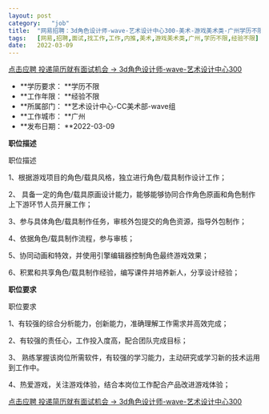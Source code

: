 ```yaml
---
layout:	post
category:	"job"
title:	"网易招聘：3d角色设计师-wave-艺术设计中心300-美术-游戏美术类-广州学历不限经验不限"
tags:	[网易,招聘,面试,找工作,工作,内推,美术,游戏美术类,广州,学历不限,经验不限]
date:	2022-03-09
---
```


[点击应聘 投递简历就有面试机会 ->  3d角色设计师-wave-艺术设计中心300](http://mobile.bole.netease.com/bole/boleDetail?id=38736&employeeId=346f03c3cda5f04c&key=all)



- **学历要求： **学历不限
- **工作年限： **经验不限
- **所属部门： **艺术设计中心-CC美术部-wave组
- **工作城市： **广州
- **发布日期： **2022-03-09



**职位描述**

职位描述

1、根据游戏项目的角色/载具风格，独立进行角色/载具制作设计工作；

2、 具备一定的角色/载具原画设计能力，能够能够协同合作角色原画和角色制作上下游环节人员开展工作；

3、参与具体角色/载具制作任务，审核外包提交的角色资源，指导外包制作；

4、依据角色/载具制作流程，参与审核；

5、协同动画和特效，并使用引擎编辑器控制角色最终游戏效果；

6、积累和共享角色/载具制作经验，编写课件并培养新人，分享设计经验；





**职位要求**

职位要求

1、有较强的综合分析能力，创新能力，准确理解工作需求并高效完成；

2、有较强的责任心，工作投入度高，配合团队完成目标；

3、 熟练掌握该岗位所需软件，有较强的学习能力，主动研究或学习新的技术运用到工作中。

4、热爱游戏，关注游戏体验，结合本岗位工作配合产品改进游戏体验；



[点击应聘 投递简历就有面试机会 ->  3d角色设计师-wave-艺术设计中心300](http://mobile.bole.netease.com/bole/boleDetail?id=38736&employeeId=346f03c3cda5f04c&key=all)